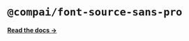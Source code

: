 # `@compai/font-source-sans-pro`

[**Read the docs &rarr;**](https://components.ai/docs/typefaces/source-sans-pro)
